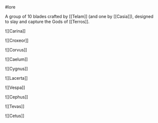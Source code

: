 #lore

A group of 10 blades crafted by [[Telam]] (and one by [[Casia]]), designed to slay and capture the Gods of [[Terros]].

![[Carina]]

![[Croxeor]]

![[Corvus]]

![[Caelum]]

![[Cygnus]]

![[Lacerta]]

![[Vespa]]

![[Cephus]]

![[Tevas]]

![[Cetus]]
